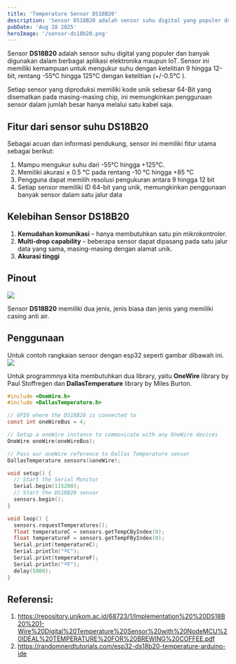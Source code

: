 ```yaml
---
title: 'Temperature Sensor DS18B20'
description: 'Sensor DS18B20 adalah sensor suhu digital yang populer dan banyak digunakan dalam berbagai aplikasi elektronika maupun IoT. Sensor ini memiliki kemampuan untuk mengukur suhu dengan ketelitian 9 hingga 12-bit, rentang -55°C hingga 125°C dengan ketelitian (+/-0.5°C ).'
pubDate: 'Aug 28 2025'
heroImage: '/sensor-ds18b20.png'
---
```


Sensor **DS18B20** adalah sensor suhu digital yang populer dan banyak digunakan dalam berbagai aplikasi elektronika maupun IoT. Sensor ini memiliki kemampuan untuk mengukur suhu dengan ketelitian 9 hingga 12-bit, rentang -55°C hingga 125°C dengan ketelitian (+/-0.5°C ).

Setiap sensor yang diproduksi memiliki kode unik sebesar 64-Bit yang disematkan pada masing-masing chip, ini memungkinkan penggunaan sensor dalam jumlah besar hanya melalui satu kabel saja.

## Fitur dari sensor suhu DS18B20
Sebagai acuan dan informasi pendukung, sensor ini memiliki fitur utama sebagai berikut:
1. Mampu mengukur suhu dari -55°C hingga +125°C.
2. Memiliki akurasi $\pm$ 0.5 °C pada rentang -10 °C hingga +85 °C
3. Pengguna dapat memilih resolusi pengukuran antara 9 hingga 12 bit
4. Setiap sensor memiliki ID 64-bit yang unik, memungkinkan penggunaan banyak sensor dalam satu jalur data

## Kelebihan Sensor DS18B20
1. **Kemudahan komunikasi** – hanya membutuhkan satu pin mikrokontroler.
2. **Multi-drop capability** – beberapa sensor dapat dipasang pada satu jalur data yang sama, masing-masing dengan alamat unik.
3. **Akurasi tinggi**
## Pinout
![](/sensor-ds18b20.png)

Sensor **DS18B20** memiliki dua jenis, jenis biasa dan jenis yang memiliki casing anti air.

## Penggunaan
Untuk contoh rangkaian sensor dengan esp32 seperti gambar dibawah ini.
![](/sensor-ds18b20-esp32.png)

Untuk programmnya kita membutuhkan dua library, yaitu **OneWire** library by Paul Stoffregen dan  **DallasTemperature** library by Miles Burton.

```c
#include <OneWire.h>
#include <DallasTemperature.h>

// GPIO where the DS18B20 is connected to
const int oneWireBus = 4;

// Setup a oneWire instance to communicate with any OneWire devices
OneWire oneWire(oneWireBus);

// Pass our oneWire reference to Dallas Temperature sensor
DallasTemperature sensors(&oneWire);

void setup() {
  // Start the Serial Monitor
  Serial.begin(115200);
  // Start the DS18B20 sensor
  sensors.begin();
}

void loop() {
  sensors.requestTemperatures();
  float temperatureC = sensors.getTempCByIndex(0);
  float temperatureF = sensors.getTempFByIndex(0);
  Serial.print(temperatureC);
  Serial.println("ºC");
  Serial.print(temperatureF);
  Serial.println("ºF");
  delay(5000);
}
```

## Referensi:
1. https://repository.unikom.ac.id/68723/1/Implementation%20%20DS18B20%201-Wire%20Digital%20Temperature%20Sensor%20with%20NodeMCU%20IDEAL%20TEMPERATURE%20FOR%20BREWING%20COFFEE.pdf
2. https://randomnerdtutorials.com/esp32-ds18b20-temperature-arduino-ide

